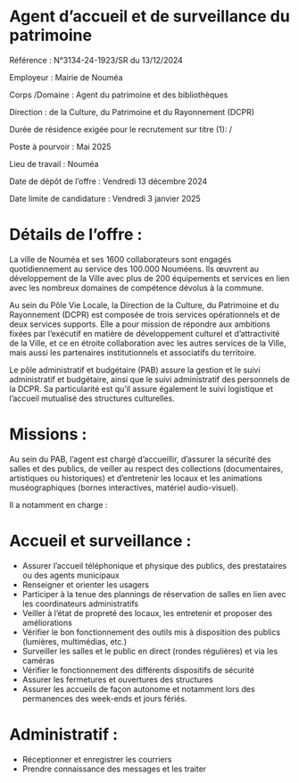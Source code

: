 # Agent d’accueil et de surveillance du patrimoine

Référence : N°3134-24-1923/SR du 13/12/2024

Employeur : Mairie de Nouméa

Corps /Domaine : Agent du patrimoine et des bibliothèques

Direction : de la Culture, du Patrimoine et du Rayonnement (DCPR)

Durée de résidence exigée pour le recrutement sur titre (1): /

Poste à pourvoir : Mai 2025

Lieu de travail : Nouméa

Date de dépôt de l’offre : Vendredi 13 décembre 2024

Date limite de candidature : Vendredi 3 janvier 2025

# Détails de l’offre :

La ville de Nouméa et ses 1600 collaborateurs sont engagés quotidiennement au service des 100.000 Nouméens. Ils œuvrent au développement de la Ville avec plus de 200 équipements et services en lien avec les nombreux domaines de compétence dévolus à la commune.

Au sein du Pôle Vie Locale, la Direction de la Culture, du Patrimoine et du Rayonnement (DCPR) est composée de trois services opérationnels et de deux services supports. Elle a pour mission de répondre aux ambitions fixées par l’exécutif en matière de développement culturel et d’attractivité de la Ville, et ce en étroite collaboration avec les autres services de la Ville, mais aussi les partenaires institutionnels et associatifs du territoire.

Le pôle administratif et budgétaire (PAB) assure la gestion et le suivi administratif et budgétaire, ainsi que le suivi administratif des personnels de la DCPR. Sa particularité est qu’il assure également le suivi logistique et l’accueil mutualisé des structures culturelles.

# Missions :

Au sein du PAB, l’agent est chargé d’accueillir, d’assurer la sécurité des salles et des publics, de veiller au respect des collections (documentaires, artistiques ou historiques) et d’entretenir les locaux et les animations muséographiques (bornes interactives, matériel audio-visuel).

Il a notamment en charge :

# Accueil et surveillance :

- Assurer l’accueil téléphonique et physique des publics, des prestataires ou des agents municipaux
- Renseigner et orienter les usagers
- Participer à la tenue des plannings de réservation de salles en lien avec les coordinateurs administratifs
- Veiller à l’état de propreté des locaux, les entretenir et proposer des améliorations
- Vérifier le bon fonctionnement des outils mis à disposition des publics (lumières, multimédias, etc.)
- Surveiller les salles et le public en direct (rondes régulières) et via les caméras
- Vérifier le fonctionnement des différents dispositifs de sécurité
- Assurer les fermetures et ouvertures des structures
- Assurer les accueils de façon autonome et notamment lors des permanences des week-ends et jours fériés.

# Administratif :

- Réceptionner et enregistrer les courriers
- Prendre connaissance des messages et les traiter